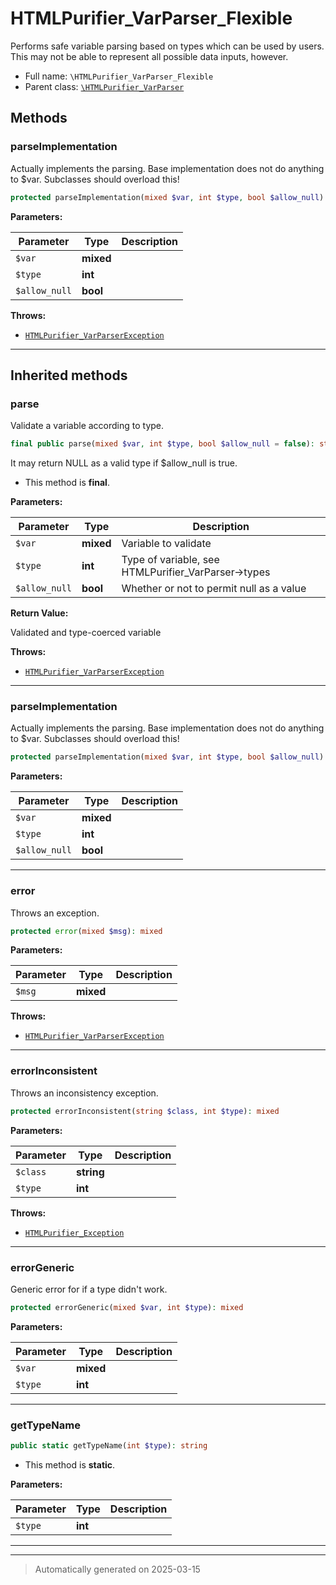 
# HTMLPurifier_VarParser_Flexible

Performs safe variable parsing based on types which can be used by
users. This may not be able to represent all possible data inputs,
however.



* Full name: `\HTMLPurifier_VarParser_Flexible`
* Parent class: [`\HTMLPurifier_VarParser`](./HTMLPurifier_VarParser.md)




## Methods


### parseImplementation

Actually implements the parsing. Base implementation does not
do anything to $var. Subclasses should overload this!

```php
protected parseImplementation(mixed $var, int $type, bool $allow_null): array|bool|float|int|mixed|null|string
```








**Parameters:**

| Parameter | Type | Description |
|-----------|------|-------------|
| `$var` | **mixed** |  |
| `$type` | **int** |  |
| `$allow_null` | **bool** |  |




**Throws:**

- [`HTMLPurifier_VarParserException`](./HTMLPurifier_VarParserException.md)



***


## Inherited methods


### parse

Validate a variable according to type.

```php
final public parse(mixed $var, int $type, bool $allow_null = false): string
```

It may return NULL as a valid type if $allow_null is true.



* This method is **final**.


**Parameters:**

| Parameter | Type | Description |
|-----------|------|-------------|
| `$var` | **mixed** | Variable to validate |
| `$type` | **int** | Type of variable, see HTMLPurifier_VarParser-&gt;types |
| `$allow_null` | **bool** | Whether or not to permit null as a value |


**Return Value:**

Validated and type-coerced variable



**Throws:**

- [`HTMLPurifier_VarParserException`](./HTMLPurifier_VarParserException.md)



***

### parseImplementation

Actually implements the parsing. Base implementation does not
do anything to $var. Subclasses should overload this!

```php
protected parseImplementation(mixed $var, int $type, bool $allow_null): string
```








**Parameters:**

| Parameter | Type | Description |
|-----------|------|-------------|
| `$var` | **mixed** |  |
| `$type` | **int** |  |
| `$allow_null` | **bool** |  |





***

### error

Throws an exception.

```php
protected error(mixed $msg): mixed
```








**Parameters:**

| Parameter | Type | Description |
|-----------|------|-------------|
| `$msg` | **mixed** |  |




**Throws:**

- [`HTMLPurifier_VarParserException`](./HTMLPurifier_VarParserException.md)



***

### errorInconsistent

Throws an inconsistency exception.

```php
protected errorInconsistent(string $class, int $type): mixed
```








**Parameters:**

| Parameter | Type | Description |
|-----------|------|-------------|
| `$class` | **string** |  |
| `$type` | **int** |  |




**Throws:**

- [`HTMLPurifier_Exception`](./HTMLPurifier_Exception.md)



***

### errorGeneric

Generic error for if a type didn't work.

```php
protected errorGeneric(mixed $var, int $type): mixed
```








**Parameters:**

| Parameter | Type | Description |
|-----------|------|-------------|
| `$var` | **mixed** |  |
| `$type` | **int** |  |





***

### getTypeName



```php
public static getTypeName(int $type): string
```



* This method is **static**.




**Parameters:**

| Parameter | Type | Description |
|-----------|------|-------------|
| `$type` | **int** |  |





***


***
> Automatically generated on 2025-03-15
